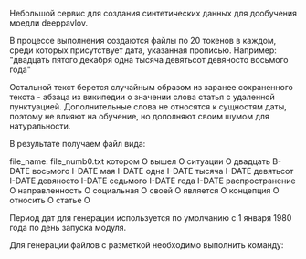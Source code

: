 Небольшой сервис для создания синтетических данных для дообучения моедли deeppavlov.

В процессе выполнения создаются файлы по 20 токенов в каждом, среди которых присутствует дата, указанная прописью.
Например: "двадцать пятого декабря одна тысяча девятьсот девяносто восьмого года"

Остальной текст берется случайным образом из заранее сохраненного текста - абзаца из википедии о значении слова статья с удаленной пунктуацией. Дополнительные слова не относятся к сущностям даты, поэтому не влияют на обучение, но дополняют своим шумом для натуральности.

В результате получаем файл вида:

file_name: file_numb0.txt
котором O
вышел O
ситуации O
двадцать B-DATE
восьмого I-DATE
мая I-DATE
одна I-DATE
тысяча I-DATE
девятьсот I-DATE
девяносто I-DATE
седьмого I-DATE
года I-DATE
распространение O
направленность O
социальная O
своей O
является O
концепция O
относить O
статье O

Период дат для генерации используется по умолчанию с 1 января 1980 года по день запуска модуля.

Для генерации файлов с разметкой необходимо выполнить команду:


